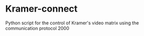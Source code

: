 # Kramer-connect
Python script for the control of Kramer's video matrix using the communication protocol 2000 
